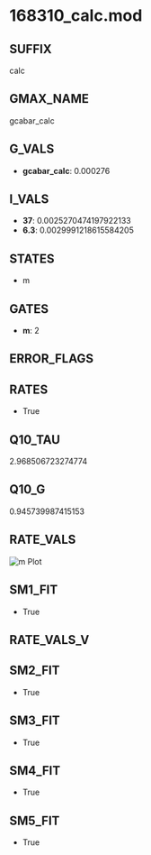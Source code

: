# 168310_calc.mod

## SUFFIX

calc

## GMAX_NAME

gcabar_calc

## G_VALS

- **gcabar_calc**: 0.000276

## I_VALS

- **37**: 0.0025270474197922133
- **6.3**: 0.0029991218615584205

## STATES

- m

## GATES

- **m**: 2

## ERROR_FLAGS


## RATES

- True

## Q10_TAU

2.968506723274774

## Q10_G

0.945739987415153

## RATE_VALS

![m Plot](/Users/pbozelos/Dropbox/icg-Chai-Panos/supermodels/output_markdown_files/Ca/168310_calc.mod/images/m.png)

## SM1_FIT

- True

## RATE_VALS_V

## SM2_FIT

- True

## SM3_FIT

- True

## SM4_FIT

- True

## SM5_FIT

- True

